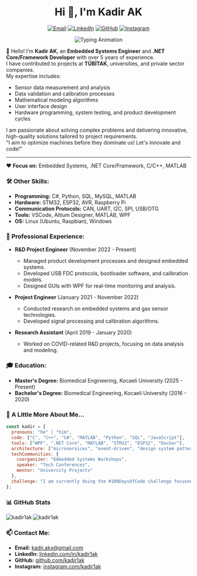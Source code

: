 <!-- ********************************************************************* -->

<h1 align="center">Hi 👋, I'm Kadir AK</h1>

<p align="center">
  <a href="mailto:kadir.akx@gmail.com"><img src="https://img.shields.io/badge/-Email-D14836?style=for-the-badge&logo=gmail&logoColor=white" alt="Email" /></a>
  <a href="https://linkedin.com/in/kadir1ak"><img src="https://img.shields.io/badge/-LinkedIn-0077B5?style=for-the-badge&logo=linkedin&logoColor=white" alt="LinkedIn" /></a>
  <a href="https://github.com/kadir1ak"><img src="https://img.shields.io/badge/-GitHub-333333?style=for-the-badge&logo=github&logoColor=white" alt="GitHub" /></a>
  <a href="https://instagram.com/kadir1ak"><img src="https://img.shields.io/badge/-Instagram-E4405F?style=for-the-badge&logo=instagram&logoColor=white" alt="Instagram" /></a>
</p>

<p align="center">
  <img src="https://readme-typing-svg.herokuapp.com?font=Fira+Code&size=22&pause=1000&color=F75C7E&center=true&vCenter=true&width=435&lines=Problem+Solver;Embedded+Systems+Engineer;Software+Developer;Tech+Enthusiast" alt="Typing Animation" />
</p>

👋 Hello! I’m **Kadir AK**, an **Embedded Systems Engineer** and **.NET Core/Framework Developer** with over 5 years of experience.  
I have contributed to projects at **TÜBİTAK**, universities, and private sector companies.  
My expertise includes:  
- Sensor data measurement and analysis  
- Data validation and calibration processes  
- Mathematical modeling algorithms  
- User interface design  
- Hardware programming, system testing, and product development cycles  

I am passionate about solving complex problems and delivering innovative, high-quality solutions tailored to project requirements.  
"I aim to optimize machines before they dominate us! Let's innovate and code!"  

---

❤️ **Focus on:** Embedded Systems, .NET Core/Framework, C/C++, MATLAB  

### 🛠️ **Other Skills:**
- **Programming:** C#, Python, SQL, MySQL, MATLAB  
- **Hardware:** STM32, ESP32, AVR, Raspberry Pi  
- **Communication Protocols:** CAN, UART, I2C, SPI, USB/OTG  
- **Tools:** VSCode, Altium Designer, MATLAB, WPF  
- **OS:** Linux (Ubuntu, Raspbian), Windows  

### 💼 **Professional Experience:**
- **R&D Project Engineer** (November 2022 - Present)  
  - Managed product development processes and designed embedded systems.  
  - Developed USB FDC protocols, bootloader software, and calibration models.  
  - Designed GUIs with WPF for real-time monitoring and analysis.  

- **Project Engineer** (January 2021 - November 2022)  
  - Conducted research on embedded systems and gas sensor technologies.  
  - Developed signal processing and calibration algorithms.  

- **Research Assistant** (April 2019 - January 2020)  
  - Worked on COVID-related R&D projects, focusing on data analysis and modeling.  

### 🎓 **Education:**
- **Master's Degree:** Biomedical Engineering, Kocaeli University (2025 - Present)  
- **Bachelor's Degree:** Biomedical Engineering, Kocaeli University (2016 - 2020)  

### 🎯 **A Little More About Me...**

```javascript
const kadir = {
  pronouns: "he" | "him",
  code: ["C", "C++", "C#", "MATLAB", "Python", "SQL", "JavaScript"],
  tools: ["WPF", ".NET Core", "MATLAB", "STM32", "ESP32", "Docker"],
  architecture: ["microservices", "event-driven", "design system pattern"],
  techCommunities: {
    coorganizer: "Embedded Systems Workshops",
    speaker: "Tech Conferences",
    mentor: "University Projects"
  },
  challenge: "I am currently doing the #100DaysOfCode challenge focused on C# WPF"
};
```

### 📊 **GitHub Stats**
<p>
  <img align="left" src="https://github-readme-stats.vercel.app/api/top-langs?username=kadir1ak&show_icons=true&locale=en&layout=compact" alt="kadir1ak" />
  <img align="center" src="https://github-readme-stats.vercel.app/api?username=kadir1ak&show_icons=true&locale=en" alt="kadir1ak" />
</p>

### 📫 **Contact Me:**
- **Email:** [kadir.akx@gmail.com](mailto:kadir.akx@gmail.com)  
- **LinkedIn:** [linkedin.com/in/kadir1ak](https://linkedin.com/in/kadir1ak)  
- **GitHub:** [github.com/kadir1ak](https://github.com/kadir1ak)  
- **Instagram:** [instagram.com/kadir1ak](https://instagram.com/kadir1ak)
